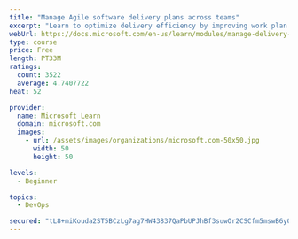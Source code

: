 ```yaml
---
title: "Manage Agile software delivery plans across teams"
excerpt: "Learn to optimize delivery efficiency by improving work plan visibility across teams."
webUrl: https://docs.microsoft.com/en-us/learn/modules/manage-delivery-plans/
type: course
price: Free
length: PT33M
ratings:
  count: 3522
  average: 4.7407722
heat: 52

provider:
  name: Microsoft Learn
  domain: microsoft.com
  images:
    - url: /assets/images/organizations/microsoft.com-50x50.jpg
      width: 50
      height: 50

levels:
  - Beginner

topics:
  - DevOps

secured: "tL8+miKouda2ST5BCzLg7ag7HW43837QaPbUPJhBf3suwOr2CSCfm5mswB6y0EeCk2vZA6vZ9sVgPRShkQDJTOlXZt2I84jpK+qrvOG3vlQS2Wm3qon+6mdtkMwjsehaXPgKzYUCx11W0/GvklT6LAGPqas8m9k35K8rqY0VBnSf21zDywtjqGdaeq+rLq9ecPwShEVmfXen4zf2V0P+cGj2nGE5/y8h+yLgi20JmFCIdUWRvZNqcFXJuQPb8jDjv0lwmXXTU0jGyn3hBHyjJ78/VWmg0EssZSnds5yaeVYE63u9nozm5Ek1NBtFjI4gVyWVHa6DWlAxTix2csKcCPGMD9x0daK8BsaJNkHS3lPQp7ughU6w+i4kGD5QGzgS8YwtdkggKbtsa4YH5stqwpptFxqF66TvTgzHhVgl5F4=;Nv76mGEtUUveoe3pR1qIkQ=="
---
```


